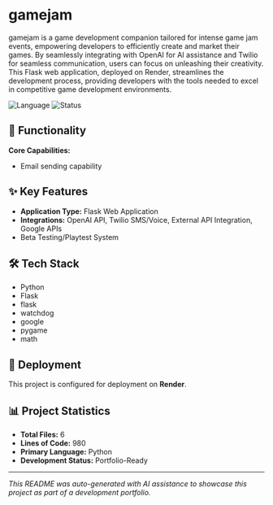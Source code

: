 # gamejam

gamejam is a game development companion tailored for intense game jam events, empowering developers to efficiently create and market their games. By seamlessly integrating with OpenAI for AI assistance and Twilio for seamless communication, users can focus on unleashing their creativity. This Flask web application, deployed on Render, streamlines the development process, providing developers with the tools needed to excel in competitive game development environments.

![Language](https://img.shields.io/badge/language-Python-blue)
![Status](https://img.shields.io/badge/status-Portfolio-Ready-green)

## 🎯 Functionality

**Core Capabilities:**
- Email sending capability

## ✨ Key Features

- **Application Type:** Flask Web Application
- **Integrations:** OpenAI API, Twilio SMS/Voice, External API Integration, Google APIs
- Beta Testing/Playtest System

## 🛠️ Tech Stack

- Python
- Flask
- flask
- watchdog
- google
- pygame
- math

## 🚀 Deployment

This project is configured for deployment on **Render**.

## 📊 Project Statistics

- **Total Files:** 6
- **Lines of Code:** 980
- **Primary Language:** Python
- **Development Status:** Portfolio-Ready

---

*This README was auto-generated with AI assistance to showcase this project as part of a development portfolio.*
